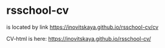 # rsschool-cv
is located by link 
https://inovitskaya.github.io/rsschool-cv/cv

CV-html is here: 
https://inovitskaya.github.io/rsschool-cv/
